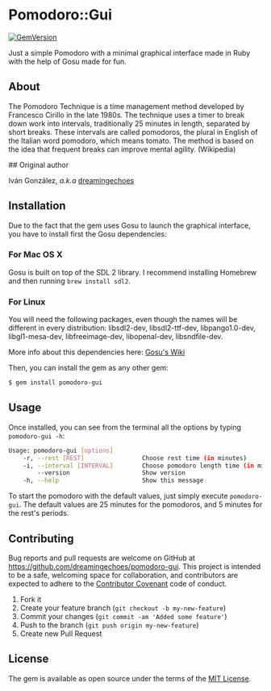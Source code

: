 # Pomodoro::Gui

[![GemVersion](https://badge.fury.io/rb/pomodoro-gui.svg)](http://badge.fury.io/rb/pomodoro-gui)

Just a simple Pomodoro with a minimal graphical interface made in Ruby with the help of Gosu made for fun.

## About

The Pomodoro Technique is a time management method developed by Francesco Cirillo in the late 1980s. The technique uses a timer to break down work into intervals, traditionally 25 minutes in length, separated by short breaks. These intervals are called pomodoros, the plural in English of the Italian word pomodoro, which means tomato. The method is based on the idea that frequent breaks can improve mental agility. (Wikipedia)

## Original author

Iván González, *a.k.a* [dreamingechoes](https://github.com/dreamingechoes)

## Installation

Due to the fact that the gem uses Gosu to launch the graphical interface, you have to install first the Gosu dependencies:

### For Mac OS X

Gosu is built on top of the SDL 2 library. I recommend installing Homebrew and then running `brew install sdl2`.

### For Linux

You will need the following packages, even though the names will be different in every distribution: libsdl2-dev, libsdl2-ttf-dev, libpango1.0-dev, libgl1-mesa-dev, libfreeimage-dev, libopenal-dev, libsndfile-dev.

More info about this dependencies here: [Gosu's Wiki](https://github.com/gosu/gosu/wiki)

Then, you can install the gem as any other gem:

```sh
$ gem install pomodoro-gui
```

## Usage

Once installed, you can see from the terminal all the options by typing `pomodoro-gui -h`:

```sh
Usage: pomodoro-gui [options]
    -r, --rest [REST]                Choose rest time (in minutes)
    -i, --interval [INTERVAL]        Choose pomodoro length time (in minutes)
        --version                    Show version
    -h, --help                       Show this message
```

To start the pomodoro with the default values, just simply execute `pomodoro-gui`. The default values are 25 minutes for the pomodoros, and 5 minutes for the rest's periods.

## Contributing

Bug reports and pull requests are welcome on GitHub at https://github.com/dreamingechoes/pomodoro-gui. This project is intended to be a safe, welcoming space for collaboration, and contributors are expected to adhere to the [Contributor Covenant](http://contributor-covenant.org) code of conduct.

1. Fork it
2. Create your feature branch (`git checkout -b my-new-feature`)
3. Commit your changes (`git commit -am 'Added some feature'`)
4. Push to the branch (`git push origin my-new-feature`)
5. Create new Pull Request

## License

The gem is available as open source under the terms of the [MIT License](http://opensource.org/licenses/MIT).
